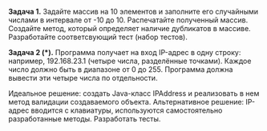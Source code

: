 **Задача 1.**
Задайте массив на 10 элементов и заполните его случайными числами в интервале от -10 до 10.
Распечатайте полученный массив.
Создайте метод, который определяет наличие дубликатов в массиве.
Разработайте соответсвующий тест (набор тестов).

**Задача 2 (*).**
Программа получает на вход IP-адрес в одну строку:
например, 192.168.23.1 (четыре числа, разделённые точками).
Каждое число должно быть в диапазоне от 0 до 255.
Программа должна вывести эти четыре числа по отдельности.

Идеальное решение: создать Java-класс IPAddress и реализовать в нем метод валидации
создаваемого объекта.
Альтернативное решение: IP-адрес вводится с клавиатуры, используются самостоятельно
разработанные методы.
Разработать тесты.